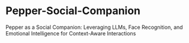 # Pepper-Social-Companion
Pepper as a Social Companion: Leveraging LLMs, Face Recognition, and Emotional Intelligence for Context-Aware Interactions

